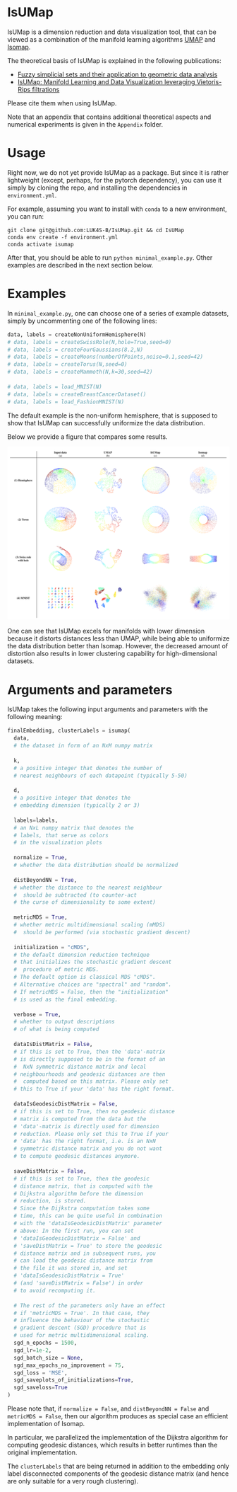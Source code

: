 # IsUMap

IsUMap is a dimension reduction and data visualization tool, that can be viewed as a combination of the manifold learning algorithms [UMAP](https://github.com/lmcinnes/umap) and [Isomap](https://scikit-learn.org/stable/modules/generated/sklearn.manifold.Isomap.html).

The theoretical basis of IsUMap is explained in the following publications:
  - [Fuzzy simplicial sets and their application to geometric data analysis](https://arxiv.org/abs/2406.11154)
  - [IsUMap: Manifold Learning and Data Visualization leveraging Vietoris-Rips filtrations](https://arxiv.org/abs/2407.17835)

Please cite them when using IsUMap.

Note that an appendix that contains additional theoretical aspects and numerical experiments is given in the `Appendix` folder.

# Usage

Right now, we do not yet provide IsUMap as a package. 
But since it is rather lightweight (except, perhaps, for the pytorch dependency), you can use it simply by cloning the repo, and installing the dependencies in `environment.yml`.

For example, assuming you want to install with `conda` to a new environment, you can run:
```
git clone git@github.com:LUK4S-B/IsUMap.git && cd IsUMap
conda env create -f environment.yml
conda activate isumap
```

After that, you should be able to run `python minimal_example.py`. Other examples are described in the next section below.

# Examples

In `minimal_example.py`, one can choose one of a series of example datasets, simply by uncommenting one of the following lines:

```python
data, labels = createNonUniformHemisphere(N)
# data, labels = createSwissRole(N,hole=True,seed=0)
# data, labels = createFourGaussians(8.2,N)
# data, labels = createMoons(numberOfPoints,noise=0.1,seed=42)
# data, labels = createTorus(N,seed=0)
# data, labels = createMammoth(N,k=30,seed=42)

# data, labels = load_MNIST(N)
# data, labels = createBreastCancerDataset()
# data, labels = load_FashionMNIST(N)
```

The default example is the non-uniform hemisphere, that is supposed to show that IsUMap can successfully uniformize the data distribution. 

Below we provide a figure that compares some results.

![Comparison of 3 manifold learning methods](./Results/IsUMap_comparison.png)

One can see that IsUMap excels for manifolds with lower dimension because it distorts distances less than UMAP, while being able to uniformize the data distribution better than Isomap. However, the decreased amount of distortion also results in lower clustering capability for high-dimensional datasets.

# Arguments and parameters

IsUMap takes the following input arguments and parameters with the following meaning:
```python
finalEmbedding, clusterLabels = isumap(
  data, 
  # the dataset in form of an NxM numpy matrix

  k,  
  # a positive integer that denotes the number of
  # nearest neighbours of each datapoint (typically 5-50)

  d,  
  # a positive integer that denotes the
  # embedding dimension (typically 2 or 3)

  labels=labels,  
  # an NxL numpy matrix that denotes the
  # labels, that serve as colors 
  # in the visualization plots

  normalize = True, 
  # whether the data distribution should be normalized

  distBeyondNN = True,  
  # whether the distance to the nearest neighbour
  #  should be subtracted (to counter-act 
  # the curse of dimensionality to some extent)
  
  metricMDS = True, 
  # whether metric multidimensional scaling (mMDS)
  #  should be performed (via stochastic gradient descent)

  initialization = "cMDS", 
  # the default dimension reduction technique 
  # that initializes the stochastic gradient descent
  #  procedure of metric MDS. 
  # The default option is classical MDS "cMDS". 
  # Alternative choices are "spectral" and "random". 
  # If metricMDS = False, then the "initialization" 
  # is used as the final embedding.

  verbose = True, 
  # whether to output descriptions 
  # of what is being computed

  dataIsDistMatrix = False, 
  # if this is set to True, then the 'data'-matrix 
  # is directly supposed to be in the format of an
  #  NxN symmetric distance matrix and local 
  # neighbourhoods and geodesic distances are then
  #  computed based on this matrix. Please only set 
  # this to True if your 'data' has the right format.

  dataIsGeodesicDistMatrix = False, 
  # if this is set to True, then no geodesic distance
  # matrix is computed from the data but the 
  # 'data'-matrix is directly used for dimension 
  # reduction. Please only set this to True if your
  # 'data' has the right format, i.e. is an NxN 
  # symmetric distance matrix and you do not want
  # to compute geodesic distances anymore.

  saveDistMatrix = False, 
  # if this is set to True, then the geodesic
  # distance matrix, that is computed with the
  # Dijkstra algorithm before the dimension 
  # reduction, is stored. 
  # Since the Dijkstra computation takes some 
  # time, this can be quite useful in combination 
  # with the 'dataIsGeodesicDistMatrix' parameter 
  # above: In the first run, you can set 
  # 'dataIsGeodesicDistMatrix = False' and 
  # 'saveDistMatrix = True' to store the geodesic 
  # distance matrix and in subsequent runs, you 
  # can load the geodesic distance matrix from 
  # the file it was stored in, and set 
  # 'dataIsGeodesicDistMatrix = True' 
  # (and 'saveDistMatrix = False') in order 
  # to avoid recomputing it.

  # The rest of the parameters only have an effect 
  # if 'metricMDS = True'. In that case, they 
  # influence the behaviour of the stochastic 
  # gradient descent (SGD) procedure that is 
  # used for metric multidimensional scaling.
  sgd_n_epochs = 1500, 
  sgd_lr=1e-2, 
  sgd_batch_size = None,
  sgd_max_epochs_no_improvement = 75, 
  sgd_loss = 'MSE', 
  sgd_saveplots_of_initializations=True, 
  sgd_saveloss=True
)
```
Please note that, if `normalize = False`, and  `distBeyondNN = False` and `metricMDS = False`, then our algorithm produces as special case an efficient implementation of Isomap.

In particular, we parallelized the implementation of the Dijkstra algorithm for computing geodesic distances, which results in better runtimes than the original implementation.

The `clusterLabels` that are being returned in addition to the embedding only label disconnected components of the geodesic distance matrix (and hence are only suitable for a very rough clustering).
